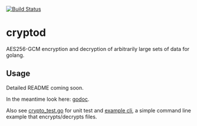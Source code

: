 [![Build Status](https://travis-ci.org/wiggin77/cryptod.svg?branch=master)](https://travis-ci.org/wiggin77/cryptod)

# cryptod
AES256-GCM encryption and decryption of arbitrarily large sets of data for golang.

## Usage
Detailed README coming soon.  

In the meantime look here: [godoc](https://godoc.org/github.com/wiggin77/cryptod).

Also see [crypto_test.go](https://github.com/wiggin77/cryptod/blob/master/crypto_test.go) for unit test and 
 [example cli](https://github.com/wiggin77/cryptod/tree/master/example/cmd/cryptod), a simple command line example
 that encrypts/decrypts files.
